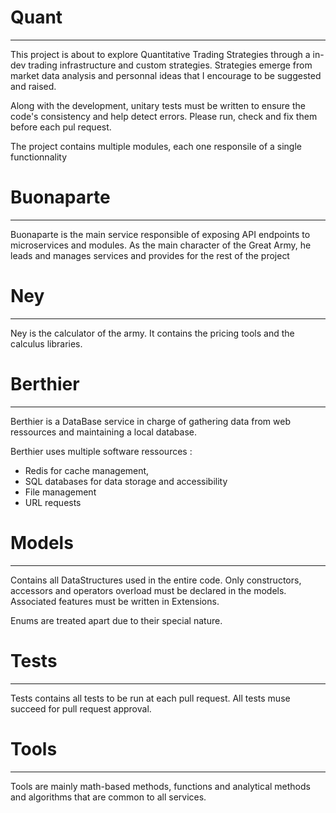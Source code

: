 # Quant
-------
This project is about to explore Quantitative Trading Strategies through a in-dev trading infrastructure and custom strategies.
Strategies emerge from market data analysis and personnal ideas that I encourage to be suggested and raised.

Along with the development, unitary tests must be written to ensure the code's consistency and help detect errors.
Please run, check and fix them before each pul request. 

The project contains multiple modules, each one responsile of a single functionnality

# Buonaparte
------------
Buonaparte is the main service responsible of exposing API endpoints to microservices and modules.
As the main character of the Great Army, he leads and manages services and provides for the rest of the project

# Ney
-----
Ney is the calculator of the army. It contains the pricing tools and the calculus libraries.

# Berthier
----------
Berthier is a DataBase service in charge of gathering data from web ressources and maintaining a local database.

Berthier uses multiple software ressources : 
- Redis for cache management, 
- SQL databases for data storage and accessibility
- File management
- URL requests 

# Models
--------
Contains all DataStructures used in the entire code. Only constructors, accessors and operators overload must be declared in the models. 
Associated features must be written in Extensions.

Enums are treated apart due to their special nature.

# Tests
-------
Tests contains all tests to be run at each pull request. 
All tests muse succeed for pull request approval.

# Tools
-------
Tools are mainly math-based methods, functions and analytical methods and algorithms that are common to all services.
